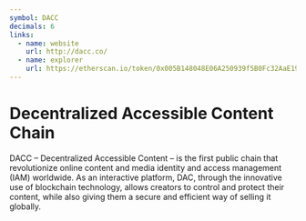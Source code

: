 ```yaml
---
symbol: DACC
decimals: 6
links:
  - name: website
    url: http://dacc.co/
  - name: explorer
    url: https://etherscan.io/token/0x005B148048E06A250939f5B0Fc32AaE19c6c2c84
---
```


# Decentralized Accessible Content Chain

DACC – Decentralized Accessible Content – is the first public chain that revolutionize online content and media identity and access management (IAM) worldwide. As an interactive platform, DAC, through the innovative use of blockchain technology, allows creators to control and protect their content, while also giving them a secure and efficient way of selling it globally.
